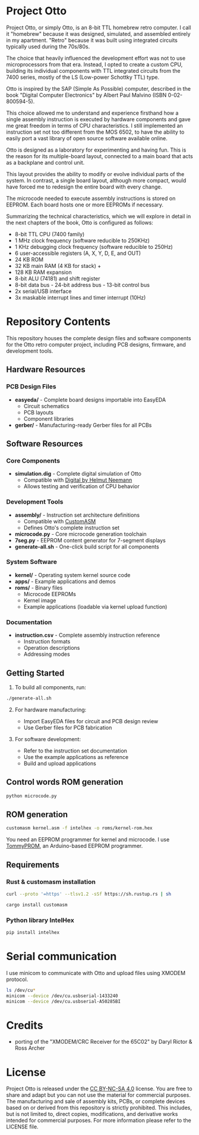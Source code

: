 # Project Otto

Project Otto, or simply Otto, is an 8-bit TTL homebrew retro computer. I call it "homebrew" because it was designed, simulated, and assembled entirely in my apartment. "Retro" because it was built using integrated circuits typically used during the 70s/80s.

The choice that heavily influenced the development effort was not to use microprocessors from that era. Instead, I opted to create a custom CPU, building its individual components with TTL integrated circuits from the 7400 series, mostly of the LS (Low-power Schottky TTL) type.

Otto is inspired by the SAP (Simple As Possible) computer, described in the book "Digital Computer Electronics" by Albert Paul Malvino (ISBN 0-02-800594-5).

This choice allowed me to understand and experience firsthand how a single assembly instruction is executed by hardware components and gave me great freedom in terms of CPU characteristics. I still implemented an instruction set not too different from the MOS 6502, to have the ability to easily port a vast library of open source software available online.

Otto is designed as a laboratory for experimenting and having fun. This is the reason for its multiple-board layout, connected to a main board that acts as a backplane and control unit.

This layout provides the ability to modify or evolve individual parts of the system. In contrast, a single board layout, although more compact, would have forced me to redesign the entire board with every change.

The microcode needed to execute assembly instructions is stored on EEPROM. Each board hosts one or more EEPROMs if necessary.

Summarizing the technical characteristics, which we will explore in detail in the next chapters of the book, Otto is configured as follows:
* 8-bit TTL CPU (7400 family)
* 1 MHz clock frequency (software reducible to 250KHz)
* 1 KHz debugging clock frequency (software reducible to 250Hz)
* 6 user-accessible registers (A, X, Y, D, E, and OUT)
* 24 KB ROM
* 32 KB main RAM (4 KB for stack) +
* 128 KB RAM expansion
* 8-bit ALU (74181) and shift register
* 8-bit data bus - 24-bit address bus - 13-bit control bus
* 2x serial/USB interface
* 3x maskable interrupt lines and timer interrupt (10Hz)

# Repository Contents

This repository houses the complete design files and software components for the Otto retro computer project, including PCB designs, firmware, and development tools.

## Hardware Resources

### PCB Design Files
* **easyeda/** - Complete board designs importable into EasyEDA
  * Circuit schematics
  * PCB layouts
  * Component libraries
* **gerber/** - Manufacturing-ready Gerber files for all PCBs

## Software Resources

### Core Components
* **simulation.dig** - Complete digital simulation of Otto
  * Compatible with [Digital by Helmut Neemann](https://github.com/hneemann/Digital)
  * Allows testing and verification of CPU behavior

### Development Tools
* **assembly/** - Instruction set architecture definitions
  * Compatible with [CustomASM](https://github.com/hlorenzi/customasm)
  * Defines Otto's complete instruction set
* **microcode.py** - Core microcode generation toolchain
* **7seg.py** - EEPROM content generator for 7-segment displays
* **generate-all.sh** - One-click build script for all components

### System Software
* **kernel/** - Operating system kernel source code
* **apps/** - Example applications and demos
* **roms/** - Binary files
  * Microcode EEPROMs
  * Kernel image
  * Example applications (loadable via kernel upload function)

### Documentation
* **instruction.csv** - Complete assembly instruction reference
  * Instruction formats
  * Operation descriptions
  * Addressing modes

## Getting Started

1. To build all components, run:
```bash
./generate-all.sh
```

2. For hardware manufacturing:
   * Import EasyEDA files for circuit and PCB design review
   * Use Gerber files for PCB fabrication

3. For software development:
   * Refer to the instruction set documentation
   * Use the example applications as reference
   * Build and upload applications

## Control words ROM generation
```sh
python microcode.py
```

## ROM generation
```sh
customasm kernel.asm -f intelhex -o roms/kernel-rom.hex
```

You need an EEPROM programmer for kernel and microcode.
I use [TommyPROM](https://github.com/TomNisbet/TommyPROM), an Arduino-based EEPROM programmer.

## Requirements

### Rust & customasm installation
```sh
curl --proto '=https' --tlsv1.2 -sSf https://sh.rustup.rs | sh

cargo install customasm
```

### Python library IntelHex
```sh
pip install intelhex
```

# Serial communication

I use minicom to communicate with Otto and upload files using XMODEM protocol.

```sh
ls /dev/cu*
minicom --device /dev/cu.usbserial-1433240 
minicom --device /dev/cu.usbserial-A50285BI  
```

# Credits

* porting of the "XMODEM/CRC Receiver for the 65C02" by Daryl Rictor & Ross Archer 

# License

Project Otto is released under the [CC BY-NC-SA 4.0](https://creativecommons.org/licenses/by-nc-sa/4.0/) license.
You are free to share and adapt but you can not use the material for commercial purposes.
The manufacturing and sale of assembly kits, PCBs, or complete devices based on or derived from this repository is strictly prohibited. This includes, but is not limited to, direct copies, modifications, and derivative works intended for commercial purposes.
For more information please refer to the LICENSE file.